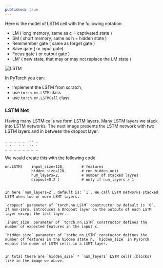 ```yaml
---
published: true
---
```

Here is the model of LSTM cell with the following notation:

* LM ( long memory, same as c = captivated state )
* SM ( short memory, same as h = hidden state )
* Remmember gate ( same as forget gate )
* Save gate ( or input gate)
* Focus gate ( or output gate )
* LM' ( new state, that may or may not replace the LM state )

![LSTM](https://dejanbatanjac.github.io/images/lstm.png)

In PyTorch you can:
* implement the LSTM from scratch, 
* use `torch.nn.LSTM` class
* use `torch.nn.LSTMCell` class

### LSTM Net

Having many LSTM cells we form LSTM layers. Many LSTM layers we stack into LSTM networks. The next image  presents the LSTM network with two LSTM layers and in between the dropout layer.
~~~
_ _ _ _ _ ... _ 
. . . . . ... .
_ _ _ _ _ _ _ _
~~~

We would create this with the following code
~~~
nn.LSTM(    input_size=128,        # features
            hidden_size=128,       # rnn hidden unit
            num_layers=2,          # number of stacked layres
            dropout=0.2 )          # only if num_layers > 1


In here `num_layers=2`, default is: `1`. We call LSTM networks stacked LSTM when two or more LSMT layers.

`dropout` parameter of `torch.nn.LSTM` constructor by default is `0`. If non-zero, introduces a Dropout layer on the outputs of each LSTM layer except the last layer.

`input_size` parameter of `torch.nn.LSTM` constructor defines the number of expected features in the input x.

`hidden_size` parameter of `torhc.nn.LSTM` constuctor defines the number of features in the hidden state h. `hidden_size` in PyTorch equals the numer of LSTM cells in a LSMT layer.
 

In total there are `hidden_size` * `num_layers` LSTM cells (blocks) like in the image we above.
